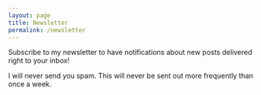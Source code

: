 ```yaml
---
layout: page
title: Newsletter
permalink: /newsletter
---
```


Subscribe to my newsletter to have notifications about new posts delivered right to your inbox!

I will never send you spam. This will never be sent out more frequently than once a week.

<iframe data-tally-src="https://tally.so/embed/mYpXXq?alignLeft=1&hideTitle=1&dynamicHeight=1" loading="lazy" width="100%" height="243" frameborder="0" marginheight="0" marginwidth="0" title="Newsletter"></iframe>
<script>var d=document,w="https://tally.so/widgets/embed.js",v=function(){"undefined"!=typeof Tally?Tally.loadEmbeds():d.querySelectorAll("iframe[data-tally-src]:not([src])").forEach((function(e){e.src=e.dataset.tallySrc}))};if("undefined"!=typeof Tally)v();else if(d.querySelector('script[src="'+w+'"]')==null){var s=d.createElement("script");s.src=w,s.onload=v,s.onerror=v,d.body.appendChild(s);}</script>
